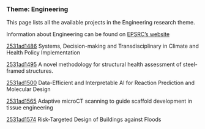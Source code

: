 ### Theme: Engineering

This page lists all the available projects in the Engineering research theme.

Information about Engineering can be found on [EPSRC’s website](https://www.ukri.org/what-we-offer/browse-our-areas-of-investment-and-support/engineering-theme/)

[2531ad1486](../projects/2531ad1486.md) Systems, Decision-making and Transdisciplinary in Climate and Health Policy Implementation

[2531ad1495](../projects/2531ad1495.md) A novel methodology for structural health assessment of steel-framed structures.

[2531ad1500](../projects/2531ad1500.md) Data-Efficient and Interpretable AI for Reaction Prediction and Molecular Design

[2531ad1565](../projects/2531ad1565.md) Adaptive microCT scanning to guide scaffold development in tissue engineering

[2531ad1574](../projects/2531ad1574.md) Risk-Targeted Design of Buildings against Floods

